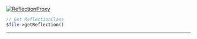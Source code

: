 <a href='https://github.com/ajthinking/archetype/blob/master/src/Endpoints/PHP/ReflectionProxy.php'>![ReflectionProxy](https://img.shields.io/badge/-ReflectionProxy-blue)
```php
// Get ReflectionClass
$file->getReflection()
```
<hr>